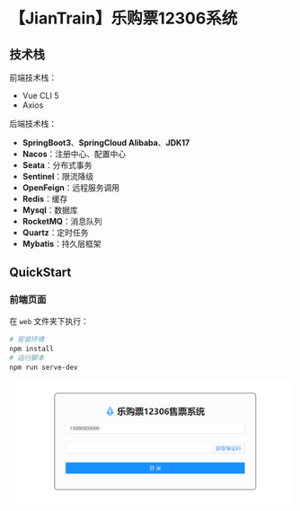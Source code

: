 # 【JianTrain】乐购票12306系统

## 技术栈

前端技术栈：

- Vue CLI 5
- Axios

后端技术栈：

- **SpringBoot3**、**SpringCloud Alibaba**、**JDK17**
- **Nacos**：注册中心、配置中心
- **Seata**：分布式事务
- **Sentinel**：限流降级
- **OpenFeign**：远程服务调用
- **Redis**：缓存
- **Mysql**：数据库
- **RocketMQ**：消息队列
- **Quartz**：定时任务
- **Mybatis**：持久层框架

## QuickStart

### 前端页面

在 `web` 文件夹下执行：

```bash
# 安装环境
npm install
# 运行脚本
npm run serve-dev
```

![image-20230614120647849](./assets/image-20230614120647849.png)




